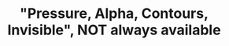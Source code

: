 ---
title: '"Pressure, Alpha, Contours, Invisible", NOT always available'
redirect_to:
  - 'https://discuss.pencil2d.org/t/pressure-alpha-contours-invisible-not-always-available/520'
---